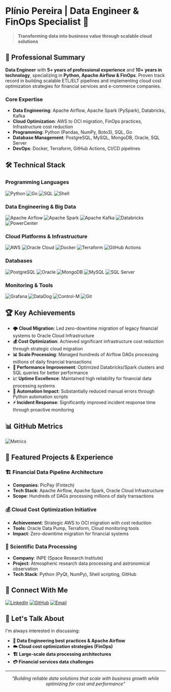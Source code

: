 # Plínio Pereira | Data Engineer & FinOps Specialist 👋

> **Transforming data into business value through scalable cloud solutions**

## 🎯 Professional Summary

**Data Engineer** with **5+ years of professional experience** and **10+ years in technology**, specializing in **Python, Apache Airflow & FinOps**. Proven track record in building scalable ETL/ELT pipelines and implementing cloud cost optimization strategies for financial services and e-commerce companies.

### Core Expertise
- **Data Engineering**: Apache Airflow, Apache Spark (PySpark), Databricks, Kafka
- **Cloud Optimization**: AWS to OCI migration, FinOps practices, Infrastructure cost reduction
- **Programming**: Python (Pandas, NumPy, Boto3), SQL, Go
- **Database Management**: PostgreSQL, MySQL, MongoDB, Oracle, SQL Server
- **DevOps**: Docker, Terraform, GitHub Actions, CI/CD pipelines

## 🛠️ Technical Stack

### Programming Languages
![Python](https://img.shields.io/badge/Python-3776AB?style=for-the-badge&logo=python&logoColor=white)
![Go](https://img.shields.io/badge/Go-00ADD8?style=for-the-badge&logo=go&logoColor=white)
![SQL](https://img.shields.io/badge/SQL-4479A1?style=for-the-badge&logo=postgresql&logoColor=white)
![Shell](https://img.shields.io/badge/Shell_Script-121011?style=for-the-badge&logo=gnu-bash&logoColor=white)

### Data Engineering & Big Data
![Apache Airflow](https://img.shields.io/badge/Apache_Airflow-017CEE?style=for-the-badge&logo=Apache%20Airflow&logoColor=white)
![Apache Spark](https://img.shields.io/badge/Apache_Spark-E25A1C?style=for-the-badge&logo=apachespark&logoColor=white)
![Apache Kafka](https://img.shields.io/badge/Apache_Kafka-231F20?style=for-the-badge&logo=apachekafka&logoColor=white)
![Databricks](https://img.shields.io/badge/Databricks-FF3621?style=for-the-badge&logo=Databricks&logoColor=white)
![PowerCenter](https://img.shields.io/badge/PowerCenter-FF6C37?style=for-the-badge&logo=informatica&logoColor=white)

### Cloud Platforms & Infrastructure
![AWS](https://img.shields.io/badge/AWS-FF9900?style=for-the-badge&logo=amazon-aws&logoColor=white)
![Oracle Cloud](https://img.shields.io/badge/Oracle_Cloud-F80000?style=for-the-badge&logo=oracle&logoColor=white)
![Docker](https://img.shields.io/badge/Docker-2496ED?style=for-the-badge&logo=docker&logoColor=white)
![Terraform](https://img.shields.io/badge/Terraform-7B42BC?style=for-the-badge&logo=terraform&logoColor=white)
![GitHub Actions](https://img.shields.io/badge/GitHub_Actions-2088FF?style=for-the-badge&logo=github-actions&logoColor=white)

### Databases
![PostgreSQL](https://img.shields.io/badge/PostgreSQL-336791?style=for-the-badge&logo=postgresql&logoColor=white)
![Oracle](https://img.shields.io/badge/Oracle-F80000?style=for-the-badge&logo=oracle&logoColor=white)
![MongoDB](https://img.shields.io/badge/MongoDB-47A248?style=for-the-badge&logo=mongodb&logoColor=white)
![MySQL](https://img.shields.io/badge/MySQL-4479A1?style=for-the-badge&logo=mysql&logoColor=white)
![SQL Server](https://img.shields.io/badge/SQL_Server-CC2927?style=for-the-badge&logo=microsoft-sql-server&logoColor=white)

### Monitoring & Tools
![Grafana](https://img.shields.io/badge/Grafana-F46800?style=for-the-badge&logo=grafana&logoColor=white)
![DataDog](https://img.shields.io/badge/DataDog-632CA6?style=for-the-badge&logo=datadog&logoColor=white)
![Control-M](https://img.shields.io/badge/Control_M-00A1E0?style=for-the-badge&logo=bmc&logoColor=white)
![Git](https://img.shields.io/badge/Git-F05032?style=for-the-badge&logo=git&logoColor=white)

## 🏆 Key Achievements

- **🌩️ Cloud Migration**: Led zero-downtime migration of legacy financial systems to Oracle Cloud Infrastructure
- **💰 Cost Optimization**: Achieved significant infrastructure cost reduction through strategic cloud migration
- **📊 Scale Processing**: Managed hundreds of Airflow DAGs processing millions of daily financial transactions
- **🔧 Performance Improvement**: Optimized Databricks/Spark clusters and SQL queries for better performance
- **📈 Uptime Excellence**: Maintained high reliability for financial data processing systems
- **🤖 Automation Impact**: Substantially reduced manual errors through Python automation scripts
- **⚡ Incident Response**: Significantly improved incident response time through proactive monitoring

## 📊 GitHub Metrics
![Metrics](https://github.com/pliniopereira/teste_ci/blob/main/metrics/metrics.svg)

<!-- ## 💻 LeetCode Stats
![LeetCode](https://github.com/pliniopereira/teste_ci/blob/main/metrics/leetcode.svg)
-->

## 🌟 Featured Projects & Experience

### 🏗️ **Financial Data Pipeline Architecture**
- **Companies**: PicPay (Fintech)
- **Tech Stack**: Apache Airflow, Apache Spark, Oracle Cloud Infrastructure
- **Scope**: Hundreds of DAGs processing millions of daily transactions

### 💰 **Cloud Cost Optimization Initiative**
- **Achievement**: Strategic AWS to OCI migration with cost reduction
- **Tools**: Oracle Data Pump, Terraform, Cloud monitoring tools
- **Impact**: Zero-downtime migration for financial systems

### 🔬 **Scientific Data Processing**
- **Company**: INPE (Space Research Institute)
- **Project**: Atmospheric research data processing and astronomical observation
- **Tech Stack**: Python (PyQt, NumPy), Shell scripting, GitHub

<!-- ## ✍️ Latest Articles

*Sharing insights about Data Engineering, Cloud Architecture, and FinOps best practices*  -->

<!-- BLOG-POST-LIST:START -->
<!-- BLOG-POST-LIST:END -->

<!-- <div align="center">

**📚 [Read all articles on Dev.to →](https://dev.to/pliniopereira)**

</div> -->

## 🔗 Connect With Me

[![LinkedIn](https://img.shields.io/badge/LinkedIn-0077B5?style=for-the-badge&logo=linkedin&logoColor=white)](https://www.linkedin.com/in/pliniopereira/)
[![GitHub](https://img.shields.io/badge/GitHub-100000?style=for-the-badge&logo=github&logoColor=white)](https://github.com/pliniopereira)
[![Email](https://img.shields.io/badge/Email-D14836?style=for-the-badge&logo=gmail&logoColor=white)](mailto:pliniojr@gmail.com)
<!-- [![Dev.to](https://img.shields.io/badge/Dev.to-0A0A0A?style=for-the-badge&logo=devdotto&logoColor=white)](https://dev.to/pliniopereira) -->


## 💬 Let's Talk About

I'm always interested in discussing:
- **🔧 Data Engineering best practices & Apache Airflow**
- **☁️ Cloud cost optimization strategies (FinOps)**
- **🏗️ Large-scale data processing architectures**
- **💳 Financial services data challenges**

---

<div align="center">

*"Building reliable data solutions that scale with business growth while optimizing for cost and performance"*

</div>
